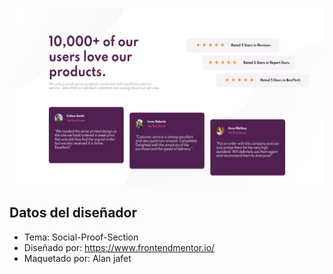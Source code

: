 <p><img src="assets/presentation.png" width="700"></p>

## Datos del diseñador

- Tema: Social-Proof-Section
- Diseñado por: https://www.frontendmentor.io/
- Maquetado por: Alan jafet
